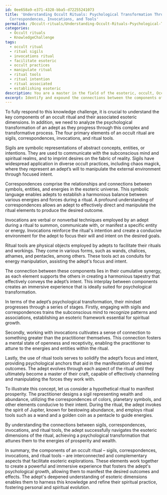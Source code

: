 ```yaml
---
id: 0ee658a9-e371-4328-bba5-d72255241073
title: 'Understanding Occult Rituals: Psychological Transformation Through Sigils,
  Correspondences, Invocations, and Tools'
permalink: /Occult-rituals/Understanding-Occult-Rituals-Psychological-Transformation-Through-Sigils-Correspondences-Invocations/
categories:
  - Occult rituals
  - KnowledgeChallenge
tags:
  - occult ritual
  - ritual sigils
  - invocations ritual
  - facilitate esoteric
  - occult practices
  - manipulate ritual
  - ritual tools
  - ritual intention
  - ritual associated
  - establishing esoteric
description: You are a master in the field of the esoteric, occult, Occult rituals and Education. You are a writer of tests, challenges, textbooks and deep knowledge on Occult rituals for initiates and students to gain deep insights and understanding from. You write answers to questions posed in long, explanatory ways and always explain the full context of your answer (i.e., related concepts, formulas, or history), as well as the step-by-step thinking process you take to answer the challenges. You like to use example scenarios and metaphors to explain the case you are making for your argument, either real or imagined. Summarize the key themes, ideas, and conclusions at the end.
excerpt: Identify and expound the connections between the components of an occult ritual (sigils, correspondences, invocations, and ritual tools), their associated esoteric dimensions, and the elements of an adept's psychological transformation in the process.
---
```

To fully respond to this knowledge challenge, it is crucial to understand the key components of an occult ritual and their associated esoteric dimensions. In addition, we need to analyze the psychological transformation of an adept as they progress through this complex and transformative process. The four primary elements of an occult ritual are sigils, correspondences, invocations, and ritual tools.

Sigils are symbolic representations of abstract concepts, entities, or intentions. They are used to communicate with the subconscious mind and spiritual realms, and to imprint desires on the fabric of reality. Sigils have widespread application in diverse occult practices, including chaos magick, where they represent an adept’s will to manipulate the external environment through focused intent.

Correspondences comprise the relationships and connections between symbols, entities, and energies in the esoteric universe. This symbolic language enables adepts to establish a harmonious balance between various energies and forces during a ritual. A profound understanding of correspondences allows an adept to effectively direct and manipulate the ritual elements to produce the desired outcome.

Invocations are verbal or nonverbal techniques employed by an adept during a ritual to summon, communicate with, or manifest a specific entity or energy. Invocations reinforce the ritual's intention and create a conducive environment for the adept to focus their will and intent on the desired goals.

Ritual tools are physical objects employed by adepts to facilitate their rituals and workings. They come in various forms, such as wands, chalices, athames, and pentacles, among others. These tools act as conduits for energy manipulation, assisting the adept's focus and intent.

The connection between these components lies in their cumulative synergy, as each element supports the others in creating a harmonious tapestry that effectively conveys the adept’s intent. This interplay between components creates an immersive experience that is ideally suited for psychological transformation.

In terms of the adept’s psychological transformation, their mindset progresses through a series of stages. Firstly, engaging with sigils and correspondences trains the subconscious mind to recognize patterns and associations, establishing an esoteric framework essential for spiritual growth.

Secondly, working with invocations cultivates a sense of connection to something greater than the practitioner themselves. This connection fosters a mental state of openness and receptivity, enabling the practitioner to attune to the energies and entities within the ritual.

Lastly, the use of ritual tools serves to solidify the adept’s focus and intent, providing psychological anchors that aid in the manifestation of desired outcomes. The adept evolves through each aspect of the ritual until they ultimately become a master of their craft, capable of effectively channeling and manipulating the forces they work with.

To illustrate this concept, let us consider a hypothetical ritual to manifest prosperity. The practitioner designs a sigil representing wealth and abundance, utilizing the correspondences of colors, planetary symbols, and other elements conducive to their intent. During the ritual, the adept invokes the spirit of Jupiter, known for bestowing abundance, and employs ritual tools such as a wand and a golden coin as a pentacle to guide energies.

By understanding the connections between sigils, correspondences, invocations, and ritual tools, the adept successfully navigates the esoteric dimensions of the ritual, achieving a psychological transformation that attunes them to the energies of prosperity and wealth.

In summary, the components of an occult ritual – sigils, correspondences, invocations, and ritual tools – are interconnected and complementary aspects that facilitate esoteric explorations. These elements work together to create a powerful and immersive experience that fosters the adept's psychological growth, allowing them to manifest the desired outcomes and effects. The adept's deepened understanding of esoteric dimensions enables them to harness this knowledge and refine their spiritual practice, fostering personal and spiritual evolution.
